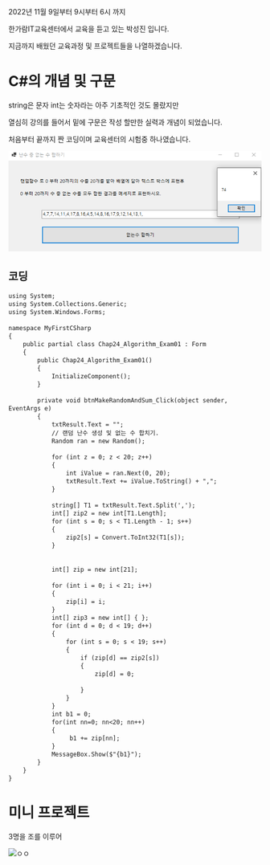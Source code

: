 2022년 11월 9일부터 9시부터 6시 까지 

한가람IT교육센터에서 교육을 듣고 있는 박성진 입니다.

지금까지 배웠던 교육과정 및 프로젝트들을 나열하겠습니다.


# C#의 개념 및 구문 

string은 문자 int는 숫자라는 아주 기초적인 것도 몰랐지만

열심히 강의를 들어서 밑에 구문은 작성 할만한 실력과 개념이 되었습니다.

처음부터 끝까지 짠 코딩이며 교육센터의 시험중 하나였습니다.

![ㅇㅇ](https://github.com/SungJin-Parkk/Project/blob/main/img/%EC%B2%AB%EB%B2%88%EC%A7%B8.png)

## 코딩
```
using System; 
using System.Collections.Generic;
using System.Windows.Forms;

namespace MyFirstCSharp
{
    public partial class Chap24_Algorithm_Exam01 : Form
    {
        public Chap24_Algorithm_Exam01()
        {
            InitializeComponent();
        }

        private void btnMakeRandomAndSum_Click(object sender, EventArgs e)
        {
            txtResult.Text = "";
            // 랜덤 난수 생성 및 없는 수 합치기.
            Random ran = new Random();
            
            for (int z = 0; z < 20; z++)
            {
                int iValue = ran.Next(0, 20);
                txtResult.Text += iValue.ToString() + ",";
            }

            string[] T1 = txtResult.Text.Split(',');
            int[] zip2 = new int[T1.Length];
            for (int s = 0; s < T1.Length - 1; s++)
            {
                zip2[s] = Convert.ToInt32(T1[s]);
            }
            

            int[] zip = new int[21];

            for (int i = 0; i < 21; i++)
            {
                zip[i] = i;
            }
            int[] zip3 = new int[] { };
            for (int d = 0; d < 19; d++)
            {
                for (int s = 0; s < 19; s++)
                {
                    if (zip[d] == zip2[s])
                    {
                        zip[d] = 0;
                        
                    }
                }
            }
            int b1 = 0;
            for(int nn=0; nn<20; nn++)
            {
                 b1 += zip[nn];
            }
            MessageBox.Show($"{b1}");
        }
    }
}

```

# 미니 프로젝트

3명을 조를 이루어 

![ㅇㅇ](https://user-images.githubusercontent.com/118166199/215767288-3a4110d5-43d4-42b3-8d3a-ae86746b4a81.png)
